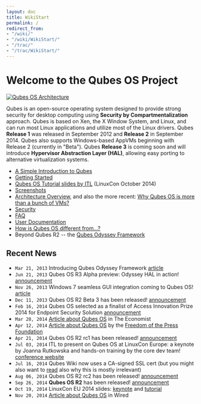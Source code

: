 ```yaml
---
layout: doc
title: WikiStart
permalink: /
redirect_from: 
- "/wiki/"
- "/wiki/WikiStart/"
- "/trac/"
- "/trac/WikiStart/"
---
```


Welcome to the Qubes OS Project
===============================

[![Qubes OS Architecture](/attachment/wiki/QubesArchitecture/qubes-arch-diagram-1.png)](/wiki/QubesArchitecture)

Qubes is an open-source operating system designed to provide strong security for desktop computing using **Security by Compartmentalization** approach. Qubes is based on Xen, the X Window System, and Linux, and can run most Linux applications and utilize most of the Linux drivers. Qubes **Release 1** was released in September 2012 and **Release 2** in September 2014. Qubes also supports Windows-based AppVMs beginning with Release 2 (currently in "Beta"). Qubes **Release 3** is coming soon and will introduce **Hypervisor Abstraction Layer (HAL)**, allowing easy porting to alternative virtualization systems.

-   [A Simple Introduction to Qubes](/wiki/SimpleIntro)
-   [Getting Started](/wiki/GettingStarted)
-   [​Qubes OS Tutorial slides by ITL](http://www.invisiblethingslab.com/resources/2014/LinuxCon_2014_Qubes_Tutorial.pdf) (LinuxCon October 2014)
-   [Screenshots](/wiki/QubesScreenshots)
-   [Architecture Overview](/wiki/QubesArchitecture), and also the more recent: [​Why Qubes OS is more than a bunch of VMs?](http://www.invisiblethingslab.com/resources/2014/Software_compartmentalization_vs_physical_separation.pdf)
-   [Security](/wiki/QubesSecurity)
-   [FAQ](/wiki/UserFaq)
-   [User Documentation](/wiki/UserDoc)
-   [​How is Qubes OS different from...?](http://theinvisiblethings.blogspot.com/2012/09/how-is-qubes-os-different-from.html)
-   Beyond Qubes R2 -- the [​Qubes Odyssey Framework](http://theinvisiblethings.blogspot.com/2013/03/introducing-qubes-odyssey-framework.html)

Recent News
-----------

-   `Mar 21, 2013` Introducing Qubes Odyssey Framework [​article](http://theinvisiblethings.blogspot.com/2013/03/introducing-qubes-odyssey-framework.html)
-   `Jun 21, 2013` Qubes OS R3 Alpha preview: Odyssey HAL in action! [​announcement](http://theinvisiblethings.blogspot.com/2013/06/qubes-os-r3-alpha-preview-odyssey-hal.html)
-   `Nov 26, 2013` Windows 7 seamless GUI integration coming to Qubes OS! [​article](http://theinvisiblethings.blogspot.com/2013/11/windows-7-seamless-gui-integration.html)
-   `Dec 11, 2013` Qubes OS R2 Beta 3 has been released! [​announcement](http://theinvisiblethings.blogspot.com/2013/12/qubes-r2-beta-3-has-been-released.html)
-   `Feb 16, 2014` Qubes OS selected as a finalist of Access Innovation Prize 2014 for Endpoint Security Solution [​announcement](https://www.accessnow.org/blog/2014/02/13/endpoint-security-prize-finalists-announced?utm_content=buffere803e&utm_medium=social&utm_source=twitter.com&utm_campaign=buffer)
-   `Mar 28, 2014` [​Article about Qubes OS](http://www.economist.com/blogs/babbage/2014/03/computer-security) in The Economist
-   `Apr 12, 2014` [​Article about Qubes OS](https://pressfreedomfoundation.org/blog/2014/04/operating-system-can-protect-you-even-if-you-get-hacked) by the [​Freedom of the Press Foundation](https://pressfreedomfoundation.org/about/board)
-   `Apr 21, 2014` Qubes OS R2 rc1 has been released! [​announcement](http://theinvisiblethings.blogspot.com/2014/04/qubes-os-r2-rc1-has-been-released.html)
-   `Jul 03, 2014` ITL to present on Qubes OS at LinuxCon Europe: a keynote by Joanna Rutkowska and hands-on training by the core dev team! [​conference website](http://events.linuxfoundation.org/events/linuxcon-europe)
-   `Jul 16, 2014` Qubes Wiki now uses a CA-signed SSL cert (but you might also want to [​read](https://groups.google.com/forum/#!topic/qubes-users/LsDpKnwN6w8) also why this is mostly irrelevant)
-   `Aug 06, 2014` Qubes OS R2 rc2 has been released! [​announcement](http://theinvisiblethings.blogspot.com/2014/08/qubes-os-r2-rc2-debian-template-ssled.html)
-   `Sep 26, 2014` **Qubes OS R2** has been released! [​announcement](http://theinvisiblethings.blogspot.com/2014/09/announcing-qubes-os-release-2.html)
-   `Oct 19, 2014` LinuxCon EU 2014 slides: [​keynote](http://www.invisiblethingslab.com/resources/2014/LinuxCon_2014_Qubes_Keynote.pdf) and [​tutorial](http://www.invisiblethingslab.com/resources/2014/LinuxCon_2014_Qubes_Tutorial.pdf)
-   `Nov 20, 2014` [​Article about Qubes OS](http://www.wired.com/2014/11/protection-from-hackers/) in Wired

